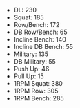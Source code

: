 * DL: 230
*  Squat: 185
*  Row/Bench: 172
*  DB Row/Bench: 65
*  Incline Bench: 140
*  Incline DB Bench: 55
*  Military: 135
*  DB Military: 55
*  Push Up: 46
*  Pull Up: 15
*  1RPM Squat: 380
*  1RPM Row: 305
*  1RPM Bench: 285
